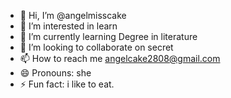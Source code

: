 - 👋 Hi, I’m @angelmisscake
- 👀 I’m interested in learn
- 🌱 I’m currently learning Degree in literature
- 💞️ I’m looking to collaborate on secret
- 📫 How to reach me angelcake2808@gmail.com
- 😄 Pronouns: she
- ⚡ Fun fact: i like to eat.

<!---
angelmisscake/angelmisscake is a ✨ special ✨ repository because its `README.md` (this file) appears on your GitHub profile.
You can click the Preview link to take a look at your changes.
--->
